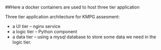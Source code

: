 ##Here a docker containers are used to host three tier application

Three tier application architecture for KMPG assesment:

- a UI tier – nginx service
- a logic tier – Python component
- a data tier – using a mysql database to store some data we need in the logic tier.
